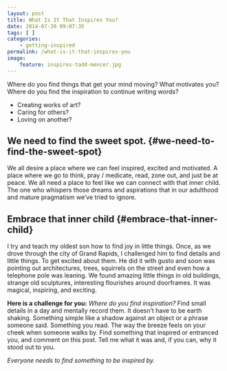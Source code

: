 ```yaml
---
layout: post
title: What Is It That Inspires You?
date: 2014-07-30 09:07:35
tags: [ ]
categories:
    - getting-inspired
permalink: /what-is-it-that-inspires-you
image:
    feature: inspires-tadd-mencer.jpg
---
```

Where do you find things that get your mind moving? What motivates you? Where do you find the inspiration to continue writing words?

  * Creating works of art?
  * Caring for others?
  * Loving on another?

## We need to find the sweet spot. {#we-need-to-find-the-sweet-spot}

We all desire a place where we can feel inspired, excited and motivated. A place where we go to think, pray / medicate, read, zone out, and just be at peace. We all need a place to feel like we can connect with that inner child. The one who whispers those dreams and aspirations that in our adulthood and mature pragmatism we’ve tried to ignore.

## Embrace that inner child {#embrace-that-inner-child}

I try and teach my oldest son how to find joy in little things. Once, as we drove through the city of Grand Rapids, I challenged him to find details and little things. To get excited about them. He did it with gusto and soon was pointing out architectures, trees, squirrels on the street and even how a telephone pole was leaning. We found amazing little things in old buildings, strange old sculptures, interesting flourishes around doorframes. It was magical, inspiring, and exciting.

**Here is a challenge for you:** _Where do you find inspiration?_ Find small details in a day and mentally record them. It doesn’t have to be earth shaking. Something simple like a shadow against an object or a phrase someone said. Something you read. The way the breeze feels on your cheek when someone walks by. Find something that inspired or entranced you, and comment on this post. Tell me what it was and, if you can, why it stood out to you.

_Everyone needs to find something to be inspired by._
